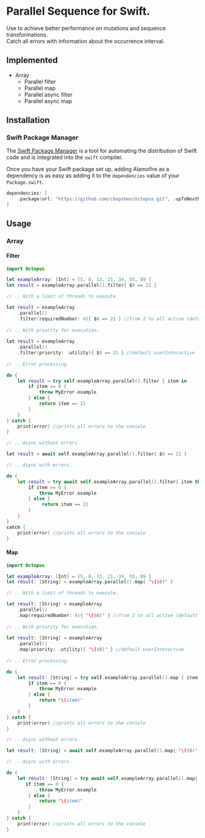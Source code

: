 # Parallel Sequence for Swift. 

Use to achieve better performance on mutations and sequence transformations.  
Catch all errors with information about the occurrence interval.
## Implemented

- Array
  - Parallel filter 
  - Parallel map
  - Parallel async filter
  - Parallel async map

## Installation

### Swift Package Manager

The [Swift Package Manager](https://swift.org/package-manager/) is a tool for automating the distribution of Swift code and is integrated into the `swift` compiler.

Once you have your Swift package set up, adding Alamofire as a dependency is as easy as adding it to the `dependencies` value of your `Package.swift`.

```swift
dependencies: [
    .package(url: "https://github.com/cbepxbeo/octopus.git", .upToNextMajor(from: "0.0.1"))
]
```

## Usage
### Array
#### Filter

```swift
import Octopus

let exampleArray: [Int] = [5, 8, 13, 21, 34, 55, 89 ]
let result = exampleArray.parallel().filter{ $0 == 21 }

// .. With a limit of threads to execute.

let result = exampleArray
    .parallel()
    .filter(requiredNumber: 4){ $0 == 21 } //from 2 to all active (default all active)
    
// .. With priority for execution.
    
let result = exampleArray
    .parallel()
    .filter(priority: .utility){ $0 == 21 } //default userInteractive
    
// .. Error processing.  

do {
    let result = try self.exampleArray.parallel().filter { item in
        if item == 0 {
            throw MyError.example
        } else {
            return item == 21
        }
    }
} catch {
    print(error) //prints all errors to the console
}

// .. Async without errors.

let result = await self.exampleArray.parallel().filter{ $0 == 21 }

// .. Async with errors.

do {
    let result = try await self.exampleArray.parallel().filter{ item throws -> Bool in
        if item == 0 {
            throw MyError.example
        } else {
             return item == 21
        }
    }
}
catch {
    print(error) //prints all errors to the console
}

```


#### Map

```swift
import Octopus

let exampleArray: [Int] = [5, 8, 13, 21, 34, 55, 89 ]
let result: [String] = exampleArray.parallel().map{ "\($0)" }

// .. With a limit of threads to execute.

let result: [String] = exampleArray
    .parallel()
    .map(requiredNumber: 4){ "\($0)" } //from 2 to all active (default all active)
    
// .. With priority for execution.
    
let result: [String] = exampleArray
    .parallel()
    .map(priority: .utility){ "\($0)" } //default userInteractive
    
// .. Error processing.  

do {
    let result: [String] = try self.exampleArray.parallel().map { item in
        if item == 0 {
            throw MyError.example
        } else {
            return "\(item)"
        }
    }
} catch {
    print(error) //prints all errors to the console
}

// .. Async without errors.

let result: [String] = await self.exampleArray.parallel().map{ "\($0)" }

// .. Async with errors.

do {
    let result: [String] = try await self.exampleArray.parallel().map{ item throws -> String in
       if item == 0 {
            throw MyError.example
        } else {
            return "\(item)"
        }
    }
} catch {
    print(error) //prints all errors to the console
}

```